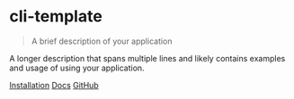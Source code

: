 # cli-template

> A brief description of your application

A longer description that spans multiple lines and likely contains
examples and usage of using your application.

[Installation](installation.md)
[Docs](docs.md)
[GitHub](https://github.com/floaust/crypto-scripts)
